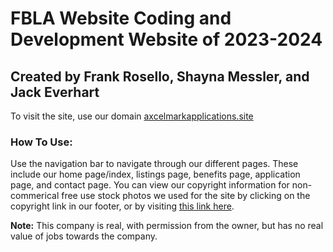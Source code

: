 <h1>FBLA Website Coding and Development Website of 2023-2024</h1>
<h2>Created by Frank Rosello, Shayna Messler, and Jack Everhart</h2>
<p>To visit the site, use our domain <a href="https://axcelmarkapplications.site">axcelmarkapplications.site</a></p>
<h3>How To Use: </h3>
<p> Use the navigation bar to navigate through our different pages. These include our home page/index, listings page, benefits page, application page, and contact page. You can view our copyright information for non-commerical free use stock photos we used for the site by clicking on the copyright link in our footer, or by visiting <a href='https://axcelmarkapplications.site/copyright.html'>this link here</a>.
<p><strong>Note:</strong> This company is real, with permission from the owner, but has no real value of jobs towards the company.</p>
